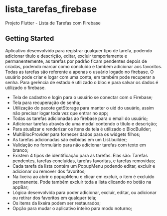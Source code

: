 # lista_tarefas_firebase

Projeto Flutter - Lista de Tarefas com Firebase

## Getting Started

Aplicativo desenvolvido para registrar qualquer tipo de tarefa, podendo adicionar título e descrição, editar, excluir temporiamente e permanentemente, as tarefas por padrão ficam pendentes depois de criadas, podendo marcar como concluído e também adicionar aos favoritos. 
Todas as tarefas são referente a apenas o usuário logado no firebase. O usuário pode criar e logar com uma conta, em também pode recuperar a senha.
Para gerência de estado é utilizado o bloc e para salvar os dados é utilizado o firebase.

- Tela de cadastro e login para o usuário se conectar com o Firebase;
- Tela para recuperação de senha;
- Utilização do pacote getStorage para manter o uid do usuário, assim não precisar logar toda vez que entrar no app;
- Todas as tarefas adicionadas ao firebase para o email do usuário;
- Adicionar tarefas através de uma modal contendo o título e descrição;
- Para atualizar e renderizar os itens da tela é utilizado o BlocBuilder;
- MultiBlocProvider para fornecer dados para os widgets filhos;
- As tarefas adicionadas são exibidas em um List.builder;
- Validação no formulário para não adicionar tarefas com texto em branco;
- Existem 4 tipos de identificação para as tarefas. Elas são: Tarefas pendentes, tarefas concluídas, tarefas favoritas, e tarefas removidas;
- Cada tarefa da lista contém um PopupMenu podendo editar, excluir e adicionar ou remover dos favoritos;
- Na lixeira ao abrir o popupMenu e clicar em excluir, o item é excluído permanente. Pode também excluir toda a lista clicando no botão na appBar;
- Lógica desenvolvida para poder adicionar, excluir, editar, ou adicionar ou retirar dos favoritos em qualquer tela;
- Os items da lixeira podem ser restaurados;
- Opção para mudar o aplicativo inteiro para modo noturno;
